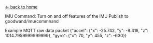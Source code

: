 [<- back to home](../README.md)

IMU Command: 
Turn on and off features of the IMU
Publish to goodwand/imu/commnand


Example MQTT raw data packet 
{"accel": {"x": -25.742, "y": -8.418, "z": 1014.7959999999999}, "gyro": {"x": 70, "y": 455, "z": -630}}